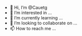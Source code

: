 - 👋 Hi, I’m @Cauetg
- 👀 I’m interested in ...
- 🌱 I’m currently learning ...
- 💞️ I’m looking to collaborate on ...
- 📫 How to reach me ...

<!---
Cauetg/Cauetg is a ✨ special ✨ repository because its `README.md` (this file) appears on your GitHub profile.
You can click the Preview link to take a look at your changes.
--->
